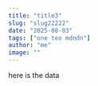 ```yaml
---
title: "title3"
slug: "slug22222"
date: "2025-08-03"
tags: ["one teo mdndn"]
author: "me"
image: ""
---
```

here is the data